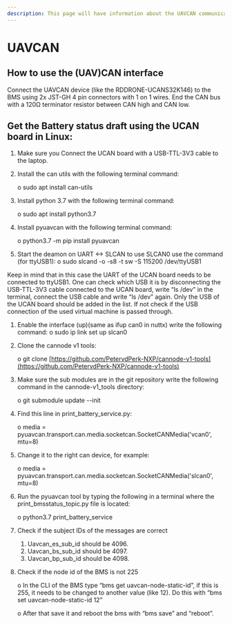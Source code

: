 ```yaml
---
description: This page will have information about the UAVCAN communication
---
```


# UAVCAN

## How to use the \(UAV\)CAN interface

Connect the UAVCAN device \(like the RDDRONE-UCANS32K146\) to the BMS using 2x JST-GH 4 pin connectors with 1 on 1 wires. End the CAN bus with a 120Ω terminator resistor between CAN high and CAN low.

## Get the Battery status draft using the UCAN board in Linux:

1. Make sure you Connect the UCAN board with a USB-TTL-3V3 cable to the laptop.
2. Install the can utils with the following terminal command: 

   o    sudo apt install can-utils 

3. Install python 3.7 with the following terminal command:

   o    sudo apt install python3.7 

4. Install pyuavcan with the following terminal command: 

   o    python3.7 -m pip install pyuavcan

5. Start the deamon on UART &lt;-&gt; SLCAN to use SLCAN0 use the command \(for ttyUSB1\): o sudo slcand -o -s8 -t sw -S 115200 /dev/ttyUSB1 

Keep in mind that in this case the UART of the UCAN board needs to be connected to ttyUSB1. One can check which USB it is by disconnecting the USB-TTL-3V3 cable connected to the UCAN board, write “ls /dev” in the terminal, connect the USB cable and write “ls /dev” again. Only the USB of the UCAN board should be added in the list. If not check if the USB connection of the used virtual machine is passed through.

1. Enable the interface \(up\)\(same as ifup can0 in nuttx\) write the following command: o sudo ip link set up slcan0
2. Clone the cannode v1 tools:

   o    git clone [https://github.com/PetervdPerk-NXP/cannode-v1-tools](https://github.com/PetervdPerk-NXP/cannode-v1-tools) 

3. Make sure the sub modules are in the git repository write the following command in the cannode-v1\_tools directory: 

   o    git submodule update --init

4. Find this line in print\_battery\_service.py: 

   o    media = pyuavcan.transport.can.media.socketcan.SocketCANMedia\('vcan0', mtu=8\) 

5. Change it to the right can device, for example: 

   o    media = pyuavcan.transport.can.media.socketcan.SocketCANMedia\('slcan0', mtu=8\)

6. Run the pyuavcan tool by typing the following in a terminal where the print\_bmsstatus\_topic.py file is located: 

   o    python3.7 print\_battery\_service

7. Check if the subject IDs of the messages are correct
   1. Uavcan\_es\_sub\_id should be 4096.
   2. Uavcan\_bs\_sub\_id should be 4097.
   3. Uavcan\_bp\_sub\_id should be 4098.
8. Check if the node id of the BMS is not 225

   o    In the CLI of the BMS type “bms get uavcan-node-static-id”, if this is 255, it needs to be changed to another value \(like 12\). Do this with “bms set uavcan-node-static-id 12”

   o    After that save it and reboot the bms with “bms save” and “reboot”.

